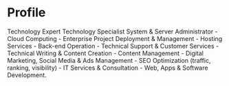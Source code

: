 # Profile
Technology Expert
Technology Specialist
System & Server Administrator - Cloud Computing - Enterprise Project Deployment & Management - Hosting Services - Back-end Operation - Technical Support & Customer Services - Technical Writing & Content Creation - Content Management - Digital Marketing, Social Media & Ads Management - SEO Optimization (traffic, ranking, visibility) - IT Services & Consultation - Web, Apps & Software Development.
